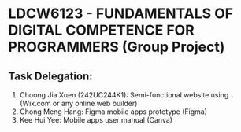 # LDCW6123 - FUNDAMENTALS OF DIGITAL COMPETENCE FOR PROGRAMMERS (Group Project)


## Task Delegation:

<ol>
    <li>Choong Jia Xuen (242UC244K1): Semi-functional website using (Wix.com or any online web builder)</li>
    <li>Chong Meng Hang: Figma mobile apps prototype (Figma)</li>
    <li>Kee Hui Yee: Mobile apps user manual (Canva)</li>
</ol>        
